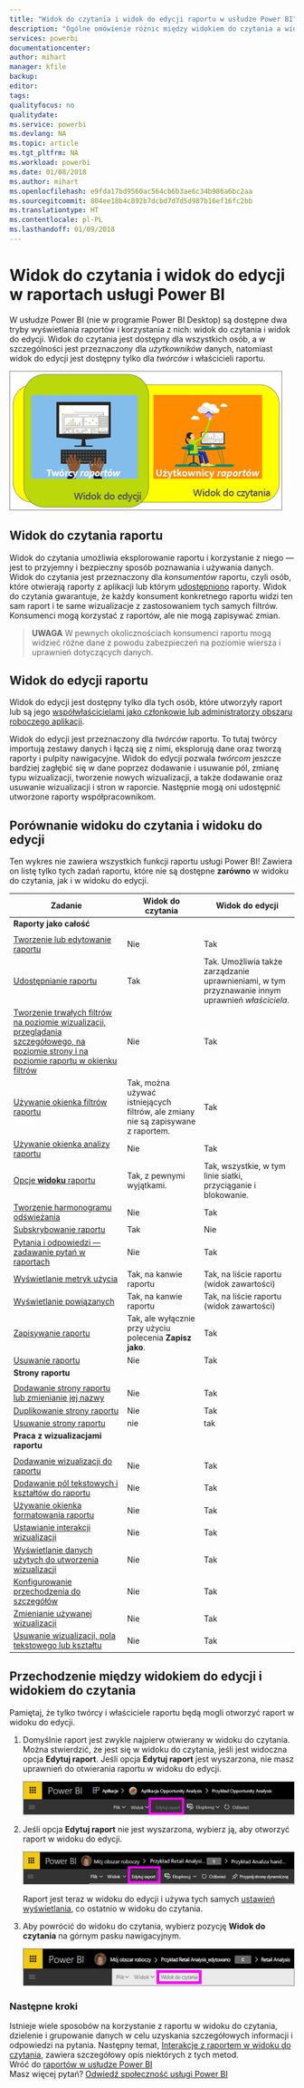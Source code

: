 ```yaml
---
title: "Widok do czytania i widok do edycji raportu w usłudze Power BI"
description: "Ogólne omówienie różnic między widokiem do czytania a widokiem do edycji raportów usługi Power BI"
services: powerbi
documentationcenter: 
author: mihart
manager: kfile
backup: 
editor: 
tags: 
qualityfocus: no
qualitydate: 
ms.service: powerbi
ms.devlang: NA
ms.topic: article
ms.tgt_pltfrm: NA
ms.workload: powerbi
ms.date: 01/08/2018
ms.author: mihart
ms.openlocfilehash: e9fda17bd9560ac564cb6b3ae6c34b986a6bc2aa
ms.sourcegitcommit: 804ee18b4c892b7dcbd7d7d5d987b16ef16fc2bb
ms.translationtype: HT
ms.contentlocale: pl-PL
ms.lasthandoff: 01/09/2018
---
```

# <a name="reading-view-and-editing-view-in-power-bi-service-reports"></a>Widok do czytania i widok do edycji w raportach usługi Power BI
W usłudze Power BI (nie w programie Power BI Desktop) są dostępne dwa tryby wyświetlania raportów i korzystania z nich: widok do czytania i widok do edycji. Widok do czytania jest dostępny dla wszystkich osób, a w szczególności jest przeznaczony dla *użytkowników* danych, natomiast widok do edycji jest dostępny tylko dla *twórców* i właścicieli raportu. 

![](media/service-reading-view-and-editing-view/power-bi-creators-consumers.png)

## <a name="report-reading-view"></a>Widok do czytania raportu

 Widok do czytania umożliwia eksplorowanie raportu i korzystanie z niego — jest to przyjemny i bezpieczny sposób poznawania i używania danych. Widok do czytania jest przeznaczony dla *konsumentów* raportu, czyli osób, które otwierają raporty z aplikacji lub którym [udostępniono](service-share-dashboards.md) raporty. Widok do czytania gwarantuje, że każdy konsument konkretnego raportu widzi ten sam raport i te same wizualizacje z zastosowaniem tych samych filtrów.  Konsumenci mogą korzystać z raportów, ale nie mogą zapisywać zmian.

>**UWAGA** W pewnych okolicznościach konsumenci raportu mogą widzieć różne dane z powodu zabezpieczeń na poziomie wiersza i uprawnień dotyczących danych. 

## <a name="report-editing-view"></a>Widok do edycji raportu

Widok do edycji jest dostępny tylko dla tych osób, które utworzyły raport lub są jego [współwłaścicielami jako członkowie lub administratorzy obszaru roboczego aplikacji](service-create-distribute-apps.md).

Widok do edycji jest przeznaczony dla *twórców* raportu. To tutaj twórcy importują zestawy danych i łączą się z nimi, eksplorują dane oraz tworzą raporty i pulpity nawigacyjne. Widok do edycji pozwala *twórcom* jeszcze bardziej zagłębić się w dane poprzez dodawanie i usuwanie pól, zmianę typu wizualizacji, tworzenie nowych wizualizacji, a także dodawanie oraz usuwanie wizualizacji i stron w raporcie. Następnie mogą oni udostępnić utworzone raporty współpracownikom.

## <a name="reading-view-versus-editing-view"></a>Porównanie widoku do czytania i widoku do edycji
Ten wykres nie zawiera wszystkich funkcji raportu usługi Power BI! Zawiera on listę tylko tych zadań raportu, które nie są dostępne **zarówno** w widoku do czytania, jak i w widoku do edycji. 


|Zadanie  | Widok do czytania  | Widok do edycji |
|-------------------------|-------|-------|
|**Raporty jako całość**  |
||||
| [Tworzenie lub edytowanie raportu](service-report-create-new.md) | Nie  | Tak |
| [Udostępnianie raportu](service-share-reports.md)| Tak | Tak. Umożliwia także zarządzanie uprawnieniami, w tym przyznawanie innym uprawnień *właściciela*. |
| [Tworzenie trwałych filtrów na poziomie wizualizacji, przeglądania szczegółowego, na poziomie strony i na poziomie raportu w okienku filtrów](power-bi-report-add-filter.md) | Nie  | Tak |
| [Używanie okienka filtrów raportu](power-bi-how-to-report-filter.md) | Tak, można używać istniejących filtrów, ale zmiany nie są zapisywane z raportem. | Tak |
| [Używanie okienka analizy raportu](service-analytics-pane.md) | Nie | Tak |
| [Opcje **widoku** raportu](power-bi-report-display-settings.md) | Tak, z pewnymi wyjątkami. | Tak, wszystkie, w tym linie siatki, przyciąganie i blokowanie. |
| [Tworzenie harmonogramu odświeżania](refresh-data.md) | Nie  | Tak |
| [Subskrybowanie raportu](service-report-subscribe.md) | Tak | Nie |
| [Pytania i odpowiedzi — zadawanie pytań w raportach](service-q-and-a.md) | Nie  | Tak |
| [Wyświetlanie metryk użycia](service-usage-metrics.md) | Tak, na kanwie raportu | Tak, na liście raportu (widok zawartości) |
| [Wyświetlanie powiązanych](service-related-content.md) | Tak, na kanwie raportu | Tak, na liście raportu (widok zawartości) |
| [Zapisywanie raportu](service-report-save.md) | Tak, ale wyłącznie przy użyciu polecenia **Zapisz jako**. | Tak |
| [Usuwanie raportu](service-delete.md) | Nie  | Tak |
|**Strony raportu** |
||||
| [Dodawanie strony raportu lub zmienianie jej nazwy](power-bi-report-add-page.md)  | Nie  | Tak  |
| [Duplikowanie strony raportu](power-bi-report-copy-paste-page.md) | Nie  | Tak |
| [Usuwanie strony raportu](service-delete.md) | nie | tak |
|**Praca z wizualizacjami raportu**|
||||
| [Dodawanie wizualizacji do raportu](power-bi-report-add-visualizations-i.md) | Nie  | Tak |
| [Dodawanie pól tekstowych i kształtów do raportu](power-bi-reports-add-text-and-shapes.md) | Nie  | Tak |
| [Używanie okienka formatowania raportu](service-the-report-editor-take-a-tour.md) | Nie | Tak |
| [Ustawianie interakcji wizualizacji](service-reports-visual-interactions.md) | Nie  | Tak |
| [Wyświetlanie danych użytych do utworzenia wizualizacji](service-reports-show-data.md) | Nie  | Tak |
| [Konfigurowanie przechodzenia do szczegółów](power-bi-visualization-drill-down.md) | Nie  | Tak |
| [Zmienianie używanej wizualizacji](power-bi-report-change-visualization-type.md) | Nie | Tak|
| [Usuwanie wizualizacji, pola tekstowego lub kształtu](service-delete.md)| Nie | Tak |


## <a name="navigating-between-editing-view-and-reading-view"></a>Przechodzenie między widokiem do edycji i widokiem do czytania
Pamiętaj, że tylko twórcy i właściciele raportu będą mogli otworzyć raport w widoku do edycji.

1. Domyślnie raport jest zwykle najpierw otwierany w widoku do czytania. Można stwierdzić, że jest się w widoku do czytania, jeśli jest widoczna opcja **Edytuj raport**. Jeśli opcja **Edytuj raport** jest wyszarzona, nie masz uprawnień do otwierania raportu w widoku do edycji.

   ![](media/service-reading-view-and-editing-view/power-bi-edit-report-grey.png)

2. Jeśli opcja **Edytuj raport** nie jest wyszarzona, wybierz ją, aby otworzyć raport w widoku do edycji. 
   
   ![](media/service-reading-view-and-editing-view/power-bi-edit-report.png)
   
   Raport jest teraz w widoku do edycji i używa tych samych [ustawień wyświetlania](power-bi-report-display-settings.md), co ostatnio w widoku do czytania.

2. Aby powrócić do widoku do czytania, wybierz pozycję **Widok do czytania** na górnym pasku nawigacyjnym.
   
    ![](media/service-reading-view-and-editing-view/power-bi-reading-view.png)



### <a name="next-steps"></a>Następne kroki
Istnieje wiele sposobów na korzystanie z raportu w widoku do czytania, dzielenie i grupowanie danych w celu uzyskania szczegółowych informacji i odpowiedzi na pytania.  Następny temat, [Interakcje z raportem w widoku do czytania](service-interact-with-a-report-in-editing-view.md), zawiera szczegółowy opis niektórych z tych metod.    
Wróć do [raportów w usłudze Power BI](service-reports.md)    
Masz więcej pytań? [Odwiedź społeczność usługi Power BI](http://community.powerbi.com/) 

